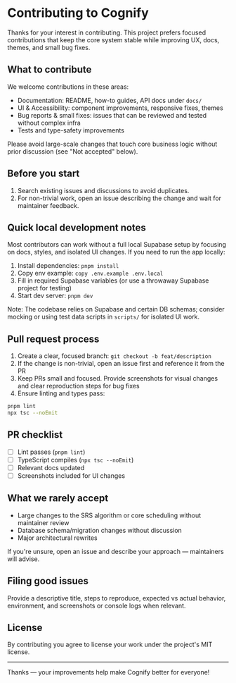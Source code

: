 # Contributing to Cognify

Thanks for your interest in contributing. This project prefers focused contributions that keep the core system stable while improving UX, docs, themes, and small bug fixes.

## What to contribute

We welcome contributions in these areas:

- Documentation: README, how-to guides, API docs under `docs/`
- UI & Accessibility: component improvements, responsive fixes, themes
- Bug reports & small fixes: issues that can be reviewed and tested without complex infra
- Tests and type-safety improvements

Please avoid large-scale changes that touch core business logic without prior discussion (see "Not accepted" below).

## Before you start

1. Search existing issues and discussions to avoid duplicates.
2. For non-trivial work, open an issue describing the change and wait for maintainer feedback.

## Quick local development notes

Most contributors can work without a full local Supabase setup by focusing on docs, styles, and isolated UI changes. If you need to run the app locally:

1. Install dependencies: `pnpm install`
2. Copy env example: `copy .env.example .env.local`
3. Fill in required Supabase variables (or use a throwaway Supabase project for testing)
4. Start dev server: `pnpm dev`

Note: The codebase relies on Supabase and certain DB schemas; consider mocking or using test data scripts in `scripts/` for isolated UI work.

## Pull request process

1. Create a clear, focused branch: `git checkout -b feat/description`
2. If the change is non-trivial, open an issue first and reference it from the PR
3. Keep PRs small and focused. Provide screenshots for visual changes and clear reproduction steps for bug fixes
4. Ensure linting and types pass:

```bash
pnpm lint
npx tsc --noEmit
```

## PR checklist

- [ ] Lint passes (`pnpm lint`)
- [ ] TypeScript compiles (`npx tsc --noEmit`)
- [ ] Relevant docs updated
- [ ] Screenshots included for UI changes

## What we rarely accept

- Large changes to the SRS algorithm or core scheduling without maintainer review
- Database schema/migration changes without discussion
- Major architectural rewrites

If you're unsure, open an issue and describe your approach — maintainers will advise.

## Filing good issues

Provide a descriptive title, steps to reproduce, expected vs actual behavior, environment, and screenshots or console logs when relevant.

## License

By contributing you agree to license your work under the project's MIT license.

---

Thanks — your improvements help make Cognify better for everyone!
